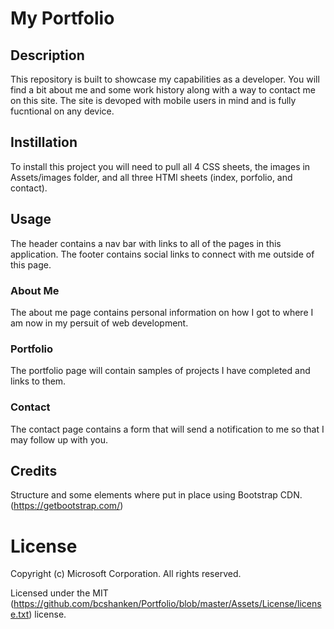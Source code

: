 # My Portfolio

## Description

This repository is built to showcase my capabilities as a developer. You will find a bit about me and some work history along with a way to contact me on this site. The site is devoped with mobile users in mind and is fully fucntional on any device. 

## Instillation

To install this project you will need to pull all 4 CSS sheets, the images in Assets/images folder, and all three HTMl sheets (index, porfolio, and contact). 

## Usage
 
The header contains a nav bar with links to all of the pages in this application. The footer contains social links to connect with me outside of this page. 

### About Me

The about me page contains personal information on how I got to where I am now in my persuit of web development.

### Portfolio

The portfolio page will contain samples of projects I have completed and links to them. 

### Contact

The contact page contains a form that will send a notification to me so that I may follow up with you.

## Credits

Structure and some elements where put in place using Bootstrap CDN. (https://getbootstrap.com/)

# License

Copyright (c) Microsoft Corporation. All rights reserved.

Licensed under the MIT (https://github.com/bcshanken/Portfolio/blob/master/Assets/License/license.txt)  license.
